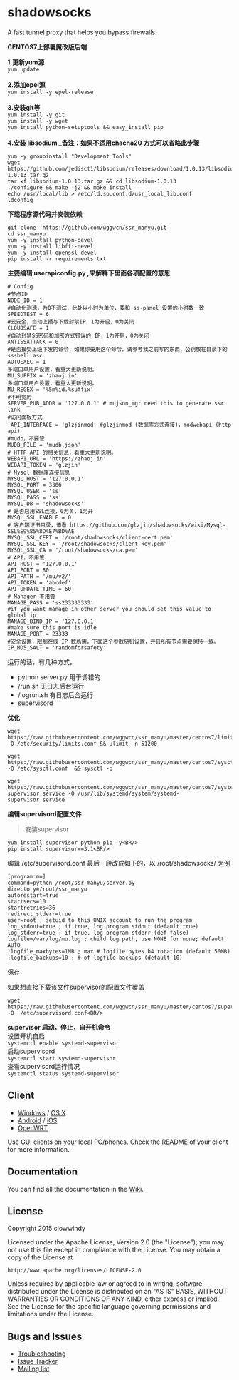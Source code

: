 shadowsocks
===========


A fast tunnel proxy that helps you bypass firewalls.

**CENTOS7上部署魔改版后端**

**1.更新yum源**<BR/>
`yum update`<BR/><BR/>
**2.添加epel源**<BR/>
`yum install -y epel-release`<BR/><BR/>
**3.安装git等**<BR/>
`yum install -y git`<BR/>
`yum install -y wget`<BR/>
`yum install python-setuptools && easy_install pip`<BR/><BR/>
**4.安装 libsodium _备注：如果不适用chacha20 方式可以省略此步骤**<BR/>

```
yum -y groupinstall "Development Tools"
wget https://github.com/jedisct1/libsodium/releases/download/1.0.13/libsodium-1.0.13.tar.gz
tar xf libsodium-1.0.13.tar.gz && cd libsodium-1.0.13
./configure && make -j2 && make install
echo /usr/local/lib > /etc/ld.so.conf.d/usr_local_lib.conf
ldconfig
```

**下载程序源代码并安装依赖**<BR/>
```
git clone  https://github.com/wggwcn/ssr_manyu.git
cd ssr_manyu
yum -y install python-devel
yum -y install libffi-devel
yum -y install openssl-devel
pip install -r requirements.txt
```
**主要编辑 userapiconfig.py ,来解释下里面各项配置的意思**<BR/>
```
# Config
#节点ID
NODE_ID = 1
#自动化测速，为0不测试，此处以小时为单位，要和 ss-panel 设置的小时数一致
SPEEDTEST = 6
#云安全，自动上报与下载封禁IP，1为开启，0为关闭
CLOUDSAFE = 1
#自动封禁SS密码和加密方式错误的 IP，1为开启，0为关闭
ANTISSATTACK = 0
#是否接受上级下发的命令，如果你要用这个命令，请参考我之前写的东西，公钥放在目录下的 ssshell.asc
AUTOEXEC = 1
多端口单用户设置，看重大更新说明。
MU_SUFFIX = 'zhaoj.in'
多端口单用户设置，看重大更新说明。
MU_REGEX = '%5m%id.%suffix'
#不明觉厉
SERVER_PUB_ADDR = '127.0.0.1' # mujson_mgr need this to generate ssr link
#访问面板方式
`API_INTERFACE = 'glzjinmod' #glzjinmod (数据库方式连接)，modwebapi (http api)
#mudb，不要管
MUDB_FILE = 'mudb.json'
# HTTP API 的相关信息，看重大更新说明。
WEBAPI_URL = 'https://zhaoj.in'
WEBAPI_TOKEN = 'glzjin'
# Mysql 数据库连接信息
MYSQL_HOST = '127.0.0.1'
MYSQL_PORT = 3306
MYSQL_USER = 'ss'
MYSQL_PASS = 'ss'
MYSQL_DB = 'shadowsocks'
# 是否启用SSL连接，0为关，1为开
MYSQL_SSL_ENABLE = 0
# 客户端证书目录，请看 https://github.com/glzjin/shadowsocks/wiki/Mysql-SSL%E9%85%8D%E7%BD%AE
MYSQL_SSL_CERT = '/root/shadowsocks/client-cert.pem'
MYSQL_SSL_KEY = '/root/shadowsocks/client-key.pem'
MYSQL_SSL_CA = '/root/shadowsocks/ca.pem'
# API，不用管
API_HOST = '127.0.0.1'
API_PORT = 80
API_PATH = '/mu/v2/'
API_TOKEN = 'abcdef'
API_UPDATE_TIME = 60
# Manager 不用管
MANAGE_PASS = 'ss233333333'
#if you want manage in other server you should set this value to global ip
MANAGE_BIND_IP = '127.0.0.1'
#make sure this port is idle
MANAGE_PORT = 23333
#安全设置，限制在线 IP 数所需，下面这个参数随机设置，并且所有节点需要保持一致。
IP_MD5_SALT = 'randomforsafety'
```
  
运行的话，有几种方式。<BR/>

 - python server.py 用于调错的<BR/>
 - /run.sh 无日志后台运行<BR/>
 - /logrun.sh 有日志后台运行<BR/>
 - supervisord<BR/>

**优化**<BR/>
```
wget  https://raw.githubusercontent.com/wggwcn/ssr_manyu/master/centos7/limits.conf -O /etc/security/limits.conf && ulimit -n 51200

wget  https://raw.githubusercontent.com/wggwcn/ssr_manyu/master/centos7/sysctl.conf -O /etc/sysctl.conf  && sysctl -p

wget https://raw.githubusercontent.com/wggwcn/ssr_manyu/master/centos7/systemd-supervisor.service -O /usr/lib/systemd/system/systemd-supervisor.service
```
**编辑supervisord配置文件**<BR/>

>安装supervisor
```
yum install supervisor python-pip -y<BR/>
pip install supervisor==3.1<BR/>
```
编辑 /etc/supervisord.conf 最后一段改成如下的，以 /root/shadowsocks/ 为例<BR/>
```
[program:mu]
command=python /root/ssr_manyu/server.py
directory=/root/ssr_manyu
autorestart=true
startsecs=10
startretries=36
redirect_stderr=true
user=root ; setuid to this UNIX account to run the program
log_stdout=true ; if true, log program stdout (default true)
log_stderr=true ; if true, log program stderr (def false)
logfile=/var/log/mu.log ; child log path, use NONE for none; default AUTO
;logfile_maxbytes=1MB ; max # logfile bytes b4 rotation (default 50MB)
;logfile_backups=10 ; # of logfile backups (default 10)
```
保存<BR/>

如果想直接下载该文件supervisor的配置文件覆盖<BR/>
```
wget https://raw.githubusercontent.com/wggwcn/ssr_manyu/master/centos7/supervisord.conf -O  /etc/supervisord.conf<BR/>
```

**supervisor 启动，停止，自开机命令**<BR/>
设置开机自启<BR/>
`systemctl enable systemd-supervisor`<BR/>
启动supervisord<BR/>
`systemctl start systemd-supervisor`<BR/>
查看supervisord运行情况<BR/>
`systemctl status systemd-supervisor`




 
Client
------

* [Windows] / [OS X]
* [Android] / [iOS]
* [OpenWRT]

Use GUI clients on your local PC/phones. Check the README of your client
for more information.

Documentation
-------------

You can find all the documentation in the [Wiki].

License
-------

Copyright 2015 clowwindy

Licensed under the Apache License, Version 2.0 (the "License"); you may
not use this file except in compliance with the License. You may obtain
a copy of the License at

    http://www.apache.org/licenses/LICENSE-2.0

Unless required by applicable law or agreed to in writing, software
distributed under the License is distributed on an "AS IS" BASIS, WITHOUT
WARRANTIES OR CONDITIONS OF ANY KIND, either express or implied. See the
License for the specific language governing permissions and limitations
under the License.

Bugs and Issues
----------------

* [Troubleshooting]
* [Issue Tracker]
* [Mailing list]



[Android]:           https://github.com/shadowsocks/shadowsocks-android
[Build Status]:      https://travis-ci.org/falseen/shadowsocks.svg?branch=manyuser-travis
[Configuration]:     https://github.com/shadowsocks/shadowsocks/wiki/Configuration-via-Config-File
[Coverage Status]:   https://jenkins.shadowvpn.org/result/shadowsocks
[Coverage]:          https://jenkins.shadowvpn.org/job/Shadowsocks/ws/PYENV/py34/label/linux/htmlcov/index.html
[Debian sid]:        https://packages.debian.org/unstable/python/shadowsocks
[iOS]:               https://github.com/shadowsocks/shadowsocks-iOS/wiki/Help
[Issue Tracker]:     https://github.com/shadowsocks/shadowsocks/issues?state=open
[Install Server on Windows]: https://github.com/shadowsocks/shadowsocks/wiki/Install-Shadowsocks-Server-on-Windows
[Mailing list]:      https://groups.google.com/group/shadowsocks
[OpenWRT]:           https://github.com/shadowsocks/openwrt-shadowsocks
[OS X]:              https://github.com/shadowsocks/shadowsocks-iOS/wiki/Shadowsocks-for-OSX-Help
[PyPI]:              https://pypi.python.org/pypi/shadowsocks
[PyPI version]:      https://img.shields.io/pypi/v/shadowsocks.svg?style=flat
[Travis CI]:         https://travis-ci.org/falseen/shadowsocks
[Troubleshooting]:   https://github.com/shadowsocks/shadowsocks/wiki/Troubleshooting
[Wiki]:              https://github.com/shadowsocks/shadowsocks/wiki
[Windows]:           https://github.com/shadowsocks/shadowsocks-csharp
